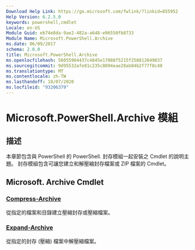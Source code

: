 ```yaml
---
Download Help Link: https://go.microsoft.com/fwlink/?linkid=855952
Help Version: 6.2.5.0
keywords: powershell,cmdlet
Locale: en-US
Module Guid: eb74e8da-9ae2-482a-a648-e96550fb8733
Module Name: Microsoft.PowerShell.Archive
ms.date: 06/09/2017
schema: 2.0.0
title: Microsoft.PowerShell.Archive
ms.openlocfilehash: 56055964437c4845e17008f5215f258812049837
ms.sourcegitcommit: 9d95532afe81c235c8094eae28ab84b2f77f8c48
ms.translationtype: MT
ms.contentlocale: zh-TW
ms.lasthandoff: 10/07/2020
ms.locfileid: "93206379"
---
```

# Microsoft.PowerShell.Archive 模組

## 描述

本章節包含與 PowerShell 的 PowerShell. 封存模組一起安裝之 Cmdlet 的說明主題。 封存模組包含可讓您建立和解壓縮封存檔案或 ZIP 檔案的 Cmdlet。

## Microsoft. Archive Cmdlet

### [Compress-Archive](Compress-Archive.md)
從指定的檔案和目錄建立壓縮封存或壓縮檔案。

### [Expand-Archive](Expand-Archive.md)
從指定的封存 (壓縮) 檔案中解壓縮檔案。
